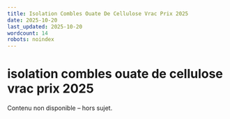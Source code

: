 ```yaml
---
title: Isolation Combles Ouate De Cellulose Vrac Prix 2025
date: 2025-10-20
last_updated: 2025-10-20
wordcount: 14
robots: noindex
---
```


# isolation combles ouate de cellulose vrac prix 2025

Contenu non disponible – hors sujet.